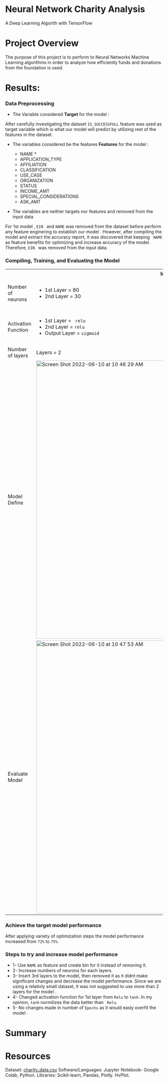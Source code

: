 # Neural Network Charity Analysis

A Deep Learning Algorith with TensorFlow

# Project Overview

The purpose of this project is to perform to Neural Networks Machine Learning algorithms in order to analyze how efficiently funds and donations from the foundation is used.

# Results:

### Data Preprocessing


* The Variable considered <strong> Target</strong> for the model :

After carefully investigating the dataset <code>IS_SUCCESSFULL</code> feature was used as target variable which is what our model will predict by utilizing rest of the features in the dataset. 

* The variables considered be the features <strong> Features</strong> for the model :
  * NAME *
  * APPLICATION_TYPE	
  * AFFILIATION	
  * CLASSIFICATION
  * USE_CASE
  * ORGANIZATION	
  * STATUS	
  * INCOME_AMT
  * SPECIAL_CONSIDERATIONS
  * ASK_AMT	

* The variables are neither targets nor features and removed from the input data

For 1st model , <code>EIN </code> and <code>NAME</code> was removed from the dataset before perform any feature enginering to establish our model .
However, after compiling the model and extract the accuracy report, it was discovered that keeping <code> NAME</code> as feature benefits for optimizing and increase accuracy of the model. 
Therefore, <code>EIN </code> was removed from the input data. 

### Compiling, Training, and Evaluating the Model

<table>
  <tr>
    <th> </th>
    <th> Initial Model  </th>
    <th>Optimized Model </th>
  </tr>
  <tr>
    <td> Number of neurons</td>
    <td> <ul>
        <li>1st Layer = 80</li>
      <li>2nd Layer = 30</li>
         </ul>
   </td>
    <td><ul>
        <li>1st Layer = 90</li>
      <li>2nd Layer = 50</li>
      <li>3rd Layer = 30</li>
       </ul></td>
  </tr>

  <tr>
   <td>Activation Function</td> 
    <td> <ul>
      <li>1st Layer = <code> relu</code></li>
      <li>2nd Layer = <code>relu</code></li>
      <li>Output Layer = <code>sigmoid</code></li>
         </ul>
    <td><ul>
      <li>1st Layer = <code> tanh</code></li>
      <li>2nd Layer = <code>relu</code></li>
       <li>3rd Layer = <code>relu</code></li>
      <li>Output Layer = <code>sigmoid</code></li>
         </ul></td> 
  </tr>
   <tr>
   <td> Number of layers</td> 
    <td>Layers = 2</td> 
    <td>Layers = 3</td> 
  </tr>
   <tr>
     <td>Model Define </td>
    <td><img width="890" alt="Screen Shot 2022-06-10 at 10 46 29 AM" src="https://user-images.githubusercontent.com/98676400/173102900-e0d3859c-11d9-40fb-a73f-486d0d71e36b.png">
</td>
    <td> <img width="874" alt="Screen Shot 2022-06-10 at 10 43 31 AM" src="https://user-images.githubusercontent.com/98676400/173102297-506e584e-718d-4db1-b4d5-691efcdac2f5.png"></td>
    
    
  </tr>
<tr>
 <td> Evaluate Model</td>
    <td><img width="874" alt="Screen Shot 2022-06-10 at 10 47 53 AM" src="https://user-images.githubusercontent.com/98676400/173103157-a2ea6a8f-f0c5-49a4-b330-1fc6197683b1.png">
</td>
    <td><img width="872" alt="Screen Shot 2022-06-10 at 10 48 22 AM" src="https://user-images.githubusercontent.com/98676400/173103259-42696454-acb5-4750-bfa5-7a9b76859b88.png">

 </td>   
  </tr>
</table>

### Achieve the target model performance 
After applying variety of optimization steps the model performance increased from <code>72%</code> to <code>75%</code>. 

### Steps to try and increase model performance

  * 1- Use <code>NAME</code> as feature and create bin for it instead of removing it.
  * 2- Increase numbers of neurons for each layers. 
  * 3- Insert 3rd layers to the model, then removed it as it didnt make significant changes and decrease the model performance. Since we are using a relativly small dataset, it was not suggested to use more than 2 layers for the model .
  * 4- Changed activation function for 1st layer from <code>Relu</code> to <code>tanh</code>. In my opinion, <code>tanh</code>  normilizes the data better than <code> Relu</code>.
  * 5- No changes made in number of <code>Epochs</code> as it would easly overfit the model .

# Summary



# Resources
Dataset: [charity_data.csv](https://github.com/aktugchelekche/Neural_Network_Charity_Analysis/tree/main/Resources)
Software/Languages: Jupyter Notebook- Google Colab, Python.
Libraries: Scikit-learn, Pandas, Plotly. HvPlot.




